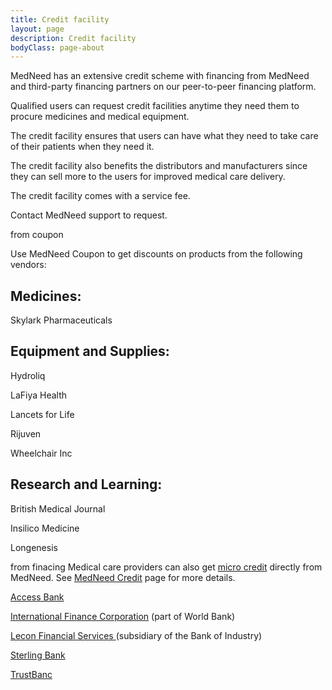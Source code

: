 ```yaml
---
title: Credit facility
layout: page
description: Credit facility
bodyClass: page-about
---
```


MedNeed has an extensive credit scheme with financing from MedNeed and third-party financing partners on our peer-to-peer financing platform.

Qualified users can request credit facilities anytime they need them to procure medicines and medical equipment.

The credit facility ensures that users can have what they need to take care of their patients when they need it.

The credit facility also benefits the distributors and manufacturers since they can sell more to the users for improved medical care delivery.

The credit facility comes with a service fee.

Contact MedNeed support to request.




from coupon

Use MedNeed Coupon to get discounts on products from the following vendors:  

## Medicines: 

Skylark Pharmaceuticals

## Equipment and Supplies: 

Hydroliq

LaFiya Health

Lancets for Life  

Rijuven 

Wheelchair Inc

## Research and Learning: 

British Medical Journal

Insilico Medicine

Longenesis 

from finacing
Medical care providers can also get <a href="/unused/credit">micro credit</a> directly from MedNeed. See <a href="/unused/credit">MedNeed Credit</a> page for more details.


<a href="https://accessbankplc.com/">Access Bank</a>

<a href="https://www.ifc.org//">International Finance Corporation</a> (part of World Bank)

<a href="https://boilecon.com/">Lecon Financial Services </a> (subsidiary of the Bank of Industry)

<a href="https://sterling.ng">Sterling Bank</a> 

<a href="https://trustbancgroup.com">TrustBanc</a> 
